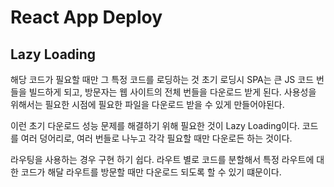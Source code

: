 # React App Deploy

## Lazy Loading

해당 코드가 필요할 때만 그 특정 코드를 로딩하는 것
초기 로딩시 SPA는 큰 JS 코드 번들을 빌드하게 되고, 방문자는 웹 사이트의 전체 번들을 다운로드 받게 된다.
사용성을 위해서는 필요한 시점에 필요한 파일을 다운로드 받을 수 있게 만들어야된다.

이런 초기 다운로드 성능 문제를 해결하기 위해 필요한 것이 Lazy Loading이다.
코드를 여러 덩어리로, 여러 번들로 나누고 각각 필요할 때만 다운로든 하는 것이다.

라우팅을 사용하는 경우 구현 하기 쉽다.
라우트 별로 코드를 분할해서 특정 라우트에 대한 코드가 해달 라우트를 방문할 때만 다운로드 되도록 할 수 있기 떄문이다.
